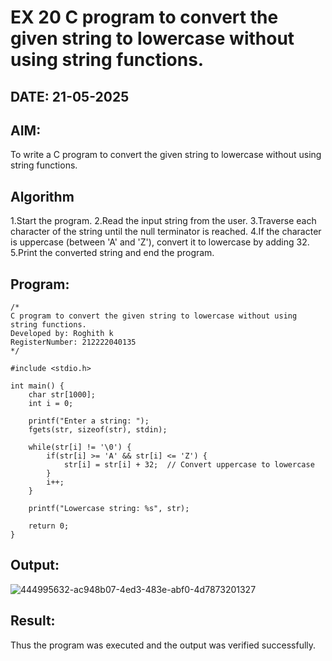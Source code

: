 # EX 20 C program to convert the given string to lowercase without using string functions.
## DATE: 21-05-2025
## AIM:
To write a C program to convert the given string to lowercase without using string functions.

## Algorithm
1.Start the program. 
2.Read the input string from the user.
3.Traverse each character of the string until the null terminator is reached.
4.If the character is uppercase (between 'A' and 'Z'), convert it to lowercase by adding 32.
5.Print the converted string and end the program. 

## Program:
```
/*
C program to convert the given string to lowercase without using string functions.
Developed by: Roghith k
RegisterNumber: 212222040135
*/

#include <stdio.h>

int main() {
    char str[1000];
    int i = 0;

    printf("Enter a string: ");
    fgets(str, sizeof(str), stdin);

    while(str[i] != '\0') {
        if(str[i] >= 'A' && str[i] <= 'Z') {
            str[i] = str[i] + 32;  // Convert uppercase to lowercase
        }
        i++;
    }

    printf("Lowercase string: %s", str);

    return 0;
}
```

## Output:
![444995632-ac948b07-4ed3-483e-abf0-4d7873201327](https://github.com/user-attachments/assets/dff8eac2-ba53-4c41-97fa-eb368d8e59eb)



## Result:
Thus the program was executed and the output was verified successfully.
